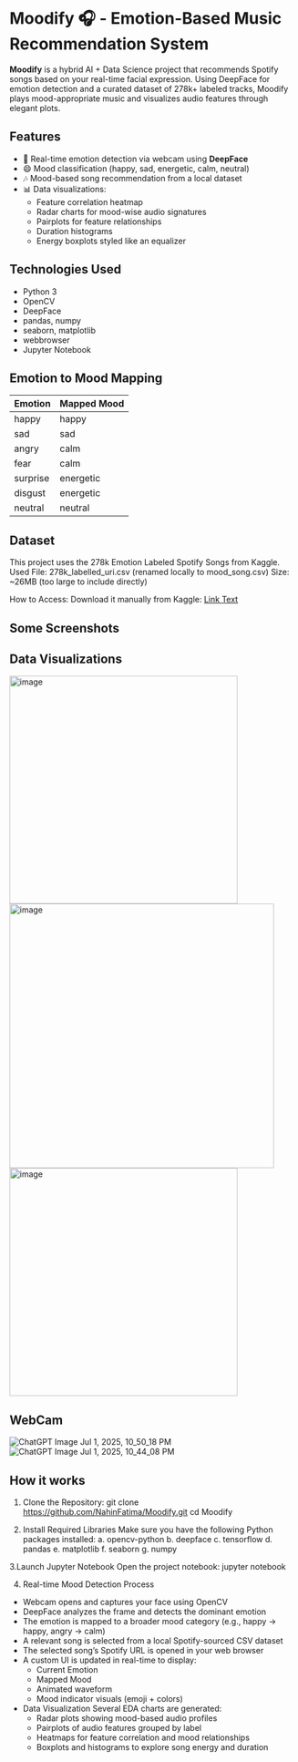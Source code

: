 # Moodify 🎧 - Emotion-Based Music Recommendation System

**Moodify** is a hybrid AI + Data Science project that recommends Spotify songs based on your real-time facial expression. 
Using DeepFace for emotion detection and a curated dataset of 278k+ labeled tracks, 
Moodify plays mood-appropriate music and visualizes audio features through elegant plots.
## Features

- 🎥 Real-time emotion detection via webcam using **DeepFace**
- 😄 Mood classification (happy, sad, energetic, calm, neutral)
- 🎶 Mood-based song recommendation from a local dataset
- 📊 Data visualizations:
  - Feature correlation heatmap
  - Radar charts for mood-wise audio signatures
  - Pairplots for feature relationships
  - Duration histograms
  - Energy boxplots styled like an equalizer

## Technologies Used

- Python 3
- OpenCV
- DeepFace
- pandas, numpy
- seaborn, matplotlib
- webbrowser
- Jupyter Notebook

## Emotion to Mood Mapping

| Emotion    | Mapped Mood |
|------------|--------------|
| happy      | happy        |
| sad        | sad          |
| angry      | calm         |
| fear       | calm         |
| surprise   | energetic    |
| disgust    | energetic    |
| neutral    | neutral      |

## Dataset

This project uses the 278k Emotion Labeled Spotify Songs from Kaggle.
Used File: 278k_labelled_uri.csv (renamed locally to mood_song.csv)
Size: ~26MB (too large to include directly)

How to Access:
Download it manually from Kaggle:
[Link Text](https://www.kaggle.com/datasets/abdullahorzan/moodify-dataset)

## Some Screenshots

## Data Visualizations 
<img width="400" alt="image" src="https://github.com/user-attachments/assets/2ece711a-1e43-4442-a326-c51b7ff15748" />
<img width="464" alt="image" src="https://github.com/user-attachments/assets/01022aa7-d89b-4824-a663-a0811112c429" />
<img width="400" alt="image" src="https://github.com/user-attachments/assets/09675329-b8de-421b-8316-c27e77a47187" />

## WebCam
![ChatGPT Image Jul 1, 2025, 10_50_18 PM](https://github.com/user-attachments/assets/c292ad97-8194-413a-9e13-68289d925f79)
![ChatGPT Image Jul 1, 2025, 10_44_08 PM](https://github.com/user-attachments/assets/0fa963f8-5a33-44c9-92dd-00c93d9e7a39)
## How it works

1. Clone the Repository:
git clone https://github.com/NahinFatima/Moodify.git
cd Moodify

2. Install Required Libraries
Make sure you have the following Python packages installed:
a. opencv-python
b. deepface
c. tensorflow 
d. pandas
e. matplotlib
f. seaborn
g. numpy

3.Launch Jupyter Notebook
Open the project notebook:
jupyter notebook

4. Real-time Mood Detection Process
- Webcam opens and captures your face using OpenCV
- DeepFace analyzes the frame and detects the dominant emotion
- The emotion is mapped to a broader mood category (e.g., happy → happy, angry → calm)
- A relevant song is selected from a local Spotify-sourced CSV dataset
- The selected song’s Spotify URL is opened in your web browser
- A custom UI is updated in real-time to display:
  - Current Emotion
  - Mapped Mood
  - Animated waveform
  - Mood indicator visuals (emoji + colors)
- Data Visualization
  Several EDA charts are generated:
  - Radar plots showing mood-based audio profiles
  - Pairplots of audio features grouped by label
  - Heatmaps for feature correlation and mood relationships
  - Boxplots and histograms to explore song energy and duration

